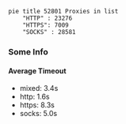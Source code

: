 
```mermaid
pie title 52801 Proxies in list
    "HTTP" : 23276
    "HTTPS": 7009
    "SOCKS" : 28581
```

### Some Info
#### Average Timeout

- mixed: 3.4s
- http: 1.6s
- https: 8.3s
- socks: 5.0s